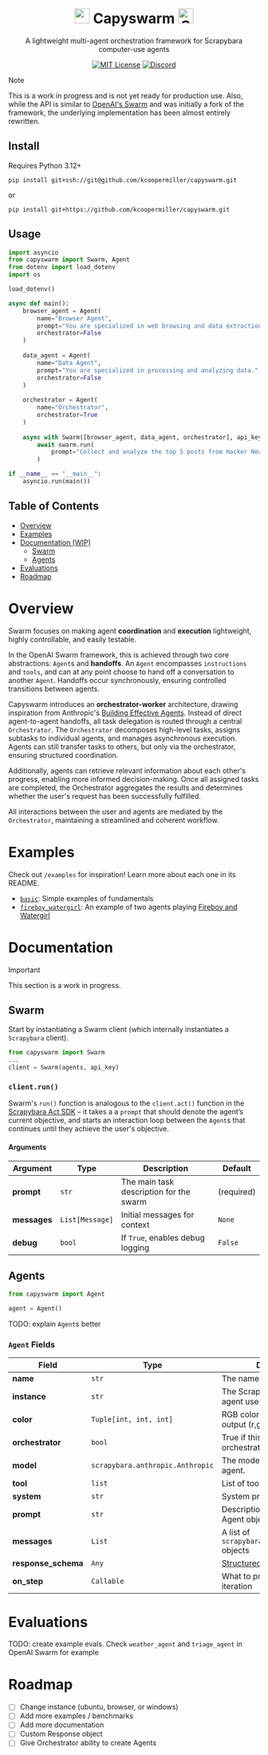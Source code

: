 <div id="toc" align="center">
  <ul style="list-style: none">
    <summary>
      <h1>
        <picture>
        <source media="(prefers-color-scheme: dark)" srcset="https://github.com/user-attachments/assets/06a6476f-6a97-402d-bcc5-5d8d6e1fab17" width="30" >
        <img src="https://github.com/user-attachments/assets/4808459b-bbf8-40a6-9e94-a56dd37c7d0c" width="30"> 
        </picture>
        Capyswarm
        <picture>
        <source media="(prefers-color-scheme: dark)" srcset="https://github.com/user-attachments/assets/61a94a9d-51e2-486c-adb9-c1afa23f29f1" width="30" >
        <img src="https://github.com/user-attachments/assets/fee4b43a-3010-4d0a-b265-60b39d18adc8" alt="Scrapybara" width="30">
        </picture>
      </h1>
    </summary>
  </ul>
</div>

<p align="center">
  A lightweight multi-agent orchestration framework for Scrapybara computer-use agents
</p>
<p align="center">
  <a href="https://github.com/kcoopermiller/baraswarm/blob/main/LICENSE"><img alt="MIT License" src="https://img.shields.io/badge/license-MIT-blue" /></a>
  <a href="https://discord.gg/s4bPUVFXqA"><img alt="Discord" src="https://img.shields.io/badge/Discord-Join%20the%20community-yellow.svg?logo=discord" /></a>
</p>

> [!NOTE]
> This is a work in progress and is not yet ready for production use. Also, while the API is similar to [OpenAI's Swarm](https://github.com/openai/swarm) and was initially a fork of the framework, the underlying implementation has been almost entirely rewritten.

## Install

Requires Python 3.12+

```shell
pip install git+ssh://git@github.com/kcoopermiller/capyswarm.git
```

or

```shell
pip install git+https://github.com/kcoopermiller/capyswarm.git
```

## Usage

```python
import asyncio
from capyswarm import Swarm, Agent
from dotenv import load_dotenv
import os

load_dotenv()

async def main():
    browser_agent = Agent(
        name="Browser Agent",
        prompt="You are specialized in web browsing and data extraction.",
        orchestrator=False
    )
    
    data_agent = Agent(
        name="Data Agent",
        prompt="You are specialized in processing and analyzing data.",
        orchestrator=False
    )
    
    orchestrator = Agent(
        name="Orchestrator",
        orchestrator=True
    )
    
    async with Swarm([browser_agent, data_agent, orchestrator], api_key=os.getenv("SCRAPYBARA_API_KEY")) as swarm:
        await swarm.run(
            prompt="Collect and analyze the top 5 posts from Hacker News (news.ycombinator.com).",
        )

if __name__ == "__main__":
    asyncio.run(main())
```

## Table of Contents

- [Overview](#overview)
- [Examples](#examples)
- [Documentation (WIP)](#documentation)
  - [Swarm](#swarm)
  - [Agents](#agents)
- [Evaluations](#evaluations)
- [Roadmap](#roadmap)

# Overview

Swarm focuses on making agent **coordination** and **execution** lightweight, highly controllable, and easily testable.

In the OpenAI Swarm framework, this is achieved through two core abstractions: `Agent`s and **handoffs**. An `Agent` encompasses `instructions` and `tools`, and can at any point choose to hand off a conversation to another `Agent`. Handoffs occur synchronously, ensuring controlled transitions between agents.

Capyswarm introduces an **orchestrator-worker** architecture, drawing inspiration from Anthropic's [Building Effective Agents](https://www.anthropic.com/research/building-effective-agents). Instead of direct agent-to-agent handoffs, all task delegation is routed through a central `Orchestrator`. The `Orchestrator` decomposes high-level tasks, assigns subtasks to individual agents, and manages asynchronous execution. Agents can still transfer tasks to others, but only via the orchestrator, ensuring structured coordination.

Additionally, agents can retrieve relevant information about each other's progress, enabling more informed decision-making. Once all assigned tasks are completed, the Orchestrator aggregates the results and determines whether the user's request has been successfully fulfilled.

All interactions between the user and agents are mediated by the `Orchestrator`, maintaining a streamlined and coherent workflow.

# Examples

Check out `/examples` for inspiration! Learn more about each one in its README.

- [`basic`](examples/basic): Simple examples of fundamentals
- [`fireboy_watergirl`](examples/fireboy_watergirl): An example of two agents playing [Fireboy and Watergirl](https://www.coolmathgames.com/0-fireboy-and-water-girl-in-the-forest-temple)

# Documentation

> [!IMPORTANT]
> This section is a work in progress.

## Swarm

Start by instantiating a Swarm client (which internally instantiates a `Scrapybara` client).

```python
from capyswarm import Swarm
...
client = Swarm(agents, api_key)
```

### `client.run()`

Swarm's `run()` function is analogous to the `client.act()` function in the [Scrapybara Act SDK](https://docs.scrapybara.com/act-sdk) – it takes a a `prompt` that should denote the agent’s current objective, and starts an interaction loop between the `Agent`s that continues until they achieve the user's objective.

#### Arguments

| Argument              | Type    | Description                                                                                                                                            | Default        |
| --------------------- | ------- | ------------------------------------------------------------------------------------------------------------------------------------------------------ | -------------- |
| **prompt**            | `str`   | The main task description for the swarm                                                                                                                | (required)     |
| **messages**          | `List[Message]` | Initial messages for context                                                                                                                   | `None`         |
| **debug**             | `bool`  | If `True`, enables debug logging                                                                                                                       | `False`        |

## Agents

```python
from capyswarm import Agent

agent = Agent()
```

TODO: explain `Agent`s better

### `Agent` Fields

| Field               | Type                             | Description                                                                   | Default                                          |
| ------------------- | -------------------------------- | ----------------------------------------------------------------------------- | ------------------------------------------------ |
| **name**            | `str`                            | The name of the agent.                                                        | `"Agent"`                                        |
| **instance**        | `str`                            | The Scrapybara instance this agent uses.                                      | `"shared"`                                       |
| **color**           | `Tuple[int, int, int]`           | RGB color tuple for agent's output (r,g,b)                                    | random `Tuple` of rgb values                     |
| **orchestrator**    | `bool`                           | True if this agent is orchestrator                                            | `False`                                          |
| **model**           | `scrapybara.anthropic.Anthropic` | The model to be used by the agent.                                            | `scrapybara.anthropic.Anthropic`                 |
| **tool**            | `list`                           | List of tools available to agent                                              | check [_setup_agent_tools](https://github.com/kcoopermiller/baraswarm/blob/main/swarm/core.py#L75)                                                                                                                 |
| **system**          | `str`                           | System prompt                                                                 | `scrapybara.prompts.UBUNTU_SYSTEM_PROMPT`        |
| **prompt**          | `str`                           | Description of preferred Agent objective                                      | `None`                                           |
| **messages**        | `List`                          | A list of `scrapybara.types.act.Message` objects                              | `None`                                           |
| **response_schema** | `Any`                           | [Structured output](https://docs.scrapybara.com/act-sdk#structured-output)    | `None`                                           |
| **on_step**         | `Callable`                      | What to print after one iteration                                             | [pretty_print_step](https://github.com/kcoopermiller/baraswarm/blob/main/swarm/util.py#L4) |

# Evaluations

TODO: create example evals. Check `weather_agent` and `triage_agent` in OpenAI Swarm for example

# Roadmap

- [ ] Change instance (ubuntu, browser, or windows)
- [ ] Add more examples / benchmarks
- [ ] Add more documentation
- [ ] Custom Response object
- [ ] Give Orchestrator ability to create Agents
